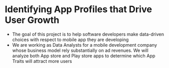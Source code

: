 # Identifying App Profiles that Drive User Growth

- The goal of this project is to help software developers make data-driven choices with respect to mobile app they are developing
- We are working as Data Analysts for a mobile development company whose business model rely substantially on ad revenues. We will analyze both App store and Play store apps to determine which App Traits will attract more users
